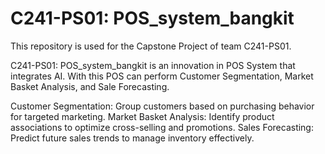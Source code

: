 # C241-PS01: POS_system_bangkit

This repository is used for the Capstone Project of team C241-PS01.

C241-PS01: POS_system_bangkit is an innovation in POS System that integrates AI. With this POS can perform Customer Segmentation, Market Basket Analysis, and Sale Forecasting.

Customer Segmentation: Group customers based on purchasing behavior for targeted marketing.
Market Basket Analysis: Identify product associations to optimize cross-selling and promotions.
Sales Forecasting: Predict future sales trends to manage inventory effectively.

